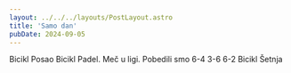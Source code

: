 ```yaml
---
layout: ../../../layouts/PostLayout.astro
title: 'Samo dan'
pubDate: 2024-09-05
---
```


Bicikl
Posao
Bicikl
Padel. Meč u ligi. Pobedili smo 6-4 3-6 6-2
Bicikl
Šetnja

